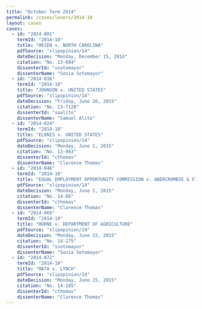 ```yaml
---
title: "October Term 2014"
permalink: /cases/loners/2014-10
layout: cases
cases:
  - id: "2014-001"
    termId: "2014-10"
    title: "HEIEN v. NORTH CAROLINA"
    pdfSource: "slipopinion/14"
    dateDecision: "Monday, December 15, 2014"
    citation: "No. 13-604"
    dissenterId: "ssotomayor"
    dissenterName: "Sonia Sotomayor"
  - id: "2014-016"
    termId: "2014-10"
    title: "JOHNSON v. UNITED STATES"
    pdfSource: "slipopinion/14"
    dateDecision: "Friday, June 26, 2015"
    citation: "No. 13-7120"
    dissenterId: "saalito"
    dissenterName: "Samuel Alito"
  - id: "2014-024"
    termId: "2014-10"
    title: "ELONIS v. UNITED STATES"
    pdfSource: "slipopinion/14"
    dateDecision: "Monday, June 1, 2015"
    citation: "No. 13-983"
    dissenterId: "cthomas"
    dissenterName: "Clarence Thomas"
  - id: "2014-046"
    termId: "2014-10"
    title: "EQUAL EMPLOYMENT OPPORTUNITY COMMISSION v. ABERCROMBIE & FITCH STORES, INC."
    pdfSource: "slipopinion/14"
    dateDecision: "Monday, June 1, 2015"
    citation: "No. 14-86"
    dissenterId: "cthomas"
    dissenterName: "Clarence Thomas"
  - id: "2014-069"
    termId: "2014-10"
    title: "HORNE v. DEPARTMENT OF AGRICULTURE"
    pdfSource: "slipopinion/14"
    dateDecision: "Monday, June 22, 2015"
    citation: "No. 14-275"
    dissenterId: "ssotomayor"
    dissenterName: "Sonia Sotomayor"
  - id: "2014-072"
    termId: "2014-10"
    title: "MATA v. LYNCH"
    pdfSource: "slipopinion/14"
    dateDecision: "Monday, June 15, 2015"
    citation: "No. 14-185"
    dissenterId: "cthomas"
    dissenterName: "Clarence Thomas"
---
```

